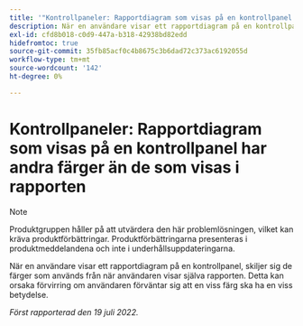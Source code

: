 ```yaml
---
title: '"Kontrollpaneler: Rapportdiagram som visas på en kontrollpanel har andra färger än de som visas i rapporten'
description: När en användare visar ett rapportdiagram på en kontrollpanel, skiljer sig de färger som används från när användaren visar själva rapporten. Detta kan orsaka förvirring om användaren förväntar sig att en viss färg ska ha en viss betydelse.
exl-id: cfd8b018-c0d9-447a-b318-42938bd82edd
hidefromtoc: true
source-git-commit: 35fb85acf0c4b8675c3b6dad72c373ac6192055d
workflow-type: tm+mt
source-wordcount: '142'
ht-degree: 0%

---
```


# Kontrollpaneler: Rapportdiagram som visas på en kontrollpanel har andra färger än de som visas i rapporten

<!--Converted to story-->

>[!NOTE]
>
>Produktgruppen håller på att utvärdera den här problemlösningen, vilket kan kräva produktförbättringar. Produktförbättringarna presenteras i produktmeddelandena och inte i underhållsuppdateringarna.

När en användare visar ett rapportdiagram på en kontrollpanel, skiljer sig de färger som används från när användaren visar själva rapporten. Detta kan orsaka förvirring om användaren förväntar sig att en viss färg ska ha en viss betydelse.

_Först rapporterad den 19 juli 2022._
